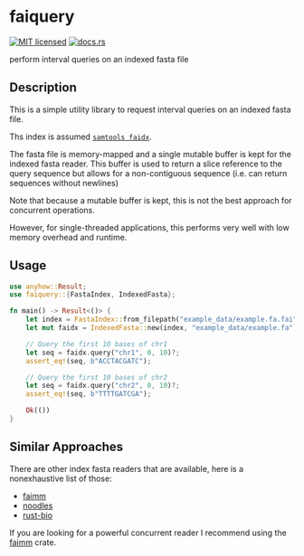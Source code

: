 # faiquery

[![MIT licensed](https://img.shields.io/badge/license-MIT-blue.svg)](./LICENSE.md)
[![docs.rs](https://img.shields.io/docsrs/faiquery?color=green&label=docs.rs)](https://docs.rs/faiquery/latest/faiquery/)

perform interval queries on an indexed fasta file

## Description

This is a simple utility library to request interval queries
on an indexed fasta file.

Ths index is assumed [`samtools faidx`](http://www.htslib.org/doc/samtools-faidx.html).

The fasta file is memory-mapped and a single mutable buffer is kept
for the indexed fasta reader.
This buffer is used to return a slice reference to the query sequence
but allows for a non-contiguous sequence (i.e. can return sequences without newlines)

Note that because a mutable buffer is kept, this is not the best approach for
concurrent operations.

However, for single-threaded applications, this performs very well with low memory
overhead and runtime.

## Usage

```rust
use anyhow::Result;
use faiquery::{FastaIndex, IndexedFasta};

fn main() -> Result<()> {
    let index = FastaIndex::from_filepath("example_data/example.fa.fai")?;
    let mut faidx = IndexedFasta::new(index, "example_data/example.fa")?;

    // Query the first 10 bases of chr1
    let seq = faidx.query("chr1", 0, 10)?;
    assert_eq!(seq, b"ACCTACGATC");

    // Query the first 10 bases of chr2
    let seq = faidx.query("chr2", 0, 10)?;
    assert_eq!(seq, b"TTTTGATCGA");

    Ok(())
}
```

## Similar Approaches

There are other index fasta readers that are available,
here is a nonexhaustive list of those:

- [faimm](https://crates.io/crates/faimm)
- [noodles](https://crates.io/crates/noodles)
- [rust-bio](https://crates.io/crates/bio)

If you are looking for a powerful concurrent reader I recommend
using the [faimm](https://crates.io/crates/faimm) crate.
